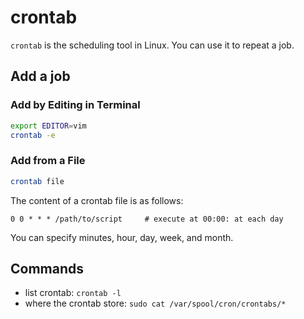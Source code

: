 
# crontab

`crontab` is the scheduling tool in Linux. You can use it to repeat a job.

## Add a job

### Add by Editing in Terminal
```bash
export EDITOR=vim
crontab -e
```

### Add from a File

```bash
crontab file
```

The content of a crontab file is as follows:
```crontab
0 0 * * * /path/to/script     # execute at 00:00: at each day
```

You can specify minutes, hour, day, week, and month.

## Commands

  * list crontab: `crontab -l`
  * where the crontab store: `sudo cat /var/spool/cron/crontabs/*`
  
